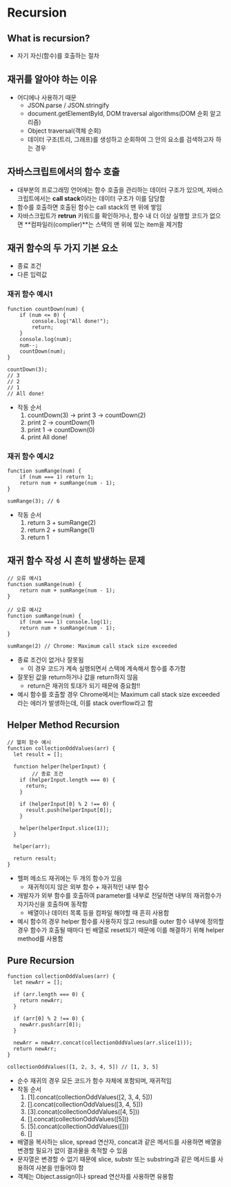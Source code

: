 # Recursion

## What is recursion?

- 자기 자신(함수)를 호출하는 절차

## 재귀를 알아야 하는 이유

- 어디에나 사용하기 때문
  - JSON.parse / JSON.stringify
  - document.getElementById, DOM traversal algorithms(DOM 순회 알고리즘)
  - Object traversal(객체 순회)
  - 데이터 구조(트리, 그래프)를 생성하고 순회하여 그 안의 요소를 검색하고자 하는 경우

## 자바스크립트에서의 함수 호출

- 대부분의 프로그래밍 언어에는 함수 호출을 관리하는 데이터 구조가 있으며, 자바스크립트에서는 **call stack**이라는 데이터 구조가 이를 담당함
- 함수를 호출하면 호출된 함수는 call stack의 맨 위에 쌓임
- 자바스크립트가 **retrun** 키워드를 확인하거나, 함수 내 더 이상 실행할 코드가 없으면 **컴파일러(complier)**는 스택의 맨 위에 있는 item을 제거함

## 재귀 함수의 두 가지 기본 요소

- 종료 조건
- 다른 입력값

### 재귀 함수 예시1

```
function countDown(num) {
	if (num <= 0) {
		console.log("All done!");
		return;
	}
	console.log(num);
	num--;
	countDown(num);
}

countDown(3);
// 3
// 2
// 1
// All done!
```

- 작동 순서
  1.  countDown(3) -> print 3 -> countDown(2)
  2.  print 2 -> countDown(1)
  3.  print 1 -> countDown(0)
  4.  print All done!

### 재귀 함수 예시2

```
function sumRange(num) {
	if (num === 1) return 1;
	return num + sumRange(num - 1);
}

sumRange(3); // 6
```

- 작동 순서
  1.  return 3 + sumRange(2)
  2.  return 2 + sumRange(1)
  3.  return 1

## 재귀 함수 작성 시 흔히 발생하는 문제

```
// 오류 예시1
function sumRange(num) {
	return num + sumRange(num - 1);
}

// 오류 예시2
function sumRange(num) {
	if (num === 1) console.log(1);
	return num + sumRange(num - 1);
}

sumRange(2) // Chrome: Maximum call stack size exceeded
```

- 종료 조건이 없거나 잘못됨
  - 이 경우 코드가 계속 실행되면서 스택에 계속해서 함수를 추가함
- 잘못된 값을 return하거나 값을 return하지 않음
  - return은 재귀의 토대가 되기 때문에 중요함!!
- 예시 함수를 호출할 경우 Chrome에서는 Maximum call stack size exceeded라는 에러가 발생하는데, 이를 stack overflow라고 함

## Helper Method Recursion

```
// 헬퍼 함수 예시
function collectionOddValues(arr) {
  let result = [];

  function helper(helperInput) {
		// 종료 조건
    if (helperInput.length === 0) {
      return;
    }

    if (helperInput[0] % 2 !== 0) {
      result.push(helperInput[0]);
    }

    helper(helperInput.slice(1));
  }

  helper(arr);

  return result;
}
```

- 헬퍼 메소드 재귀에는 두 개의 함수가 있음
  - 재귀적이지 않은 외부 함수 + 재귀적인 내부 함수
- 개발자가 외부 함수를 호출하여 parameter를 내부로 전달하면 내부의 재귀함수가 자기자신을 호출하며 동작함
  - 배열이나 데이터 목록 등을 컴파일 해야할 때 흔히 사용함
- 예시 함수의 경우 helper 함수를 사용하지 않고 result를 outer 함수 내부에 정의할 경우 함수가 호출될 때마다 빈 배열로 reset되기 때문에 이를 해결하기 위해 helper method를 사용함

## Pure Recursion

```
function collectionOddValues(arr) {
  let newArr = [];

  if (arr.length === 0) {
    return newArr;
  }

  if (arr[0] % 2 !== 0) {
    newArr.push(arr[0]);
  }

  newArr = newArr.concat(collectionOddValues(arr.slice(1)));
  return newArr;
}

collectionOddValues([1, 2, 3, 4, 5]) // [1, 3, 5]
```

- 순수 재귀의 경우 모든 코드가 함수 자체에 포함되며, 재귀적임
- 작동 순서
  1. [1].concat(collectionOddValues([2, 3, 4, 5]))
  2. [].concat(collectionOddValues([3, 4, 5]))
  3. [3].concat(collectionOddValues([4, 5]))
  4. [].concat(collectionOddValues([5]))
  5. [5].concat(collectionOddValues([]))
  6. []
- 배열을 복사하는 slice, spread 연산자, concat과 같은 메서드를 사용하면 배열을 변경할 필요가 없이 결과물을 축적할 수 있음
- 문자열은 변경할 수 없기 때문에 slice, substr 또는 substring과 같은 메서드를 사용하여 사본을 만들어야 함
- 객체는 Object.assign이나 spread 연산자를 사용하면 유용함
